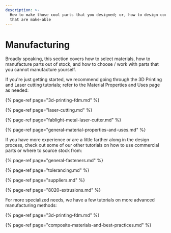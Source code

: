 ```yaml
---
description: >-
  How to make those cool parts that you designed; or, how to design cool parts
  that are make-able
---
```


# Manufacturing

Broadly speaking, this section covers how to select materials, how to manufacture parts out of stock, and how to choose / work with parts that you cannot manufacture yourself.

If you're just getting started, we recommend going through the 3D Printing and Laser cutting tutorials; refer to the Material Properties and Uses page as needed:

{% page-ref page="3d-printing-fdm.md" %}

{% page-ref page="laser-cutting.md" %}

{% page-ref page="fablight-metal-laser-cutter.md" %}

{% page-ref page="general-material-properties-and-uses.md" %}

If you have more experience or are a little farther along in the design process, check out some of our other tutorials on how to use commercial parts or where to source stock from:

{% page-ref page="general-fasteners.md" %}

{% page-ref page="tolerancing.md" %}

{% page-ref page="suppliers.md" %}

{% page-ref page="8020-extrusions.md" %}

For more specialized needs, we have a few tutorials on more advanced manufacturing methods:

{% page-ref page="3d-printing-fdm.md" %}

{% page-ref page="composite-materials-and-best-practices.md" %}



